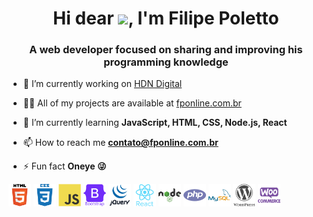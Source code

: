 <h1 align="center">Hi dear <img src="https://raw.githubusercontent.com/kaueMarques/kaueMarques/master/hi.gif" width="30px">, I'm Filipe Poletto</h1>
<h3 align="center">A web developer focused on sharing and improving his programming knowledge</h3>
<!-- <p align="left"> <img src="https://komarev.com/ghpvc/?username=maykbrito" alt="maykbrito" /> </p> -->

- 🔭 I’m currently working on [HDN Digital](https://hdnit.com.br)

- 👨‍💻 All of my projects are available at [fponline.com.br](https://fponline.com.br)

- 🌱 I’m currently learning **JavaScript, HTML, CSS, Node.js, React**

- 📫 How to reach me **contato@fponline.com.br**

- ⚡ Fun fact **Oneye 😜**

<p align="left">
<img src="https://raw.githubusercontent.com/devicons/devicon/master/icons/html5/html5-original-wordmark.svg" alt="html5" width="36" height="36">
<img src="https://raw.githubusercontent.com/devicons/devicon/master/icons/css3/css3-plain-wordmark.svg" alt="css3" width="36" height="36">
<img src="https://raw.githubusercontent.com/devicons/devicon/master/icons/javascript/javascript-original.svg" alt="javascript" width="36" height="36">
<img src="https://raw.githubusercontent.com/devicons/devicon/master/icons/bootstrap/bootstrap-plain-wordmark.svg" alt="bootstrap" width="36" height="36">
<img src="https://raw.githubusercontent.com/devicons/devicon/master/icons/jquery/jquery-original-wordmark.svg" alt="jquery" width="36" height="36">
<img src="https://raw.githubusercontent.com/devicons/devicon/master/icons/react/react-original-wordmark.svg" alt="react" width="36" height="36">
<img src="https://raw.githubusercontent.com/devicons/devicon/master/icons/nodejs/nodejs-original-wordmark.svg" alt="nodejs" width="36" height="36">
<img src="https://raw.githubusercontent.com/devicons/devicon/master/icons/php/php-plain.svg" alt="php" width="36" height="36">
<img src="https://raw.githubusercontent.com/devicons/devicon/master/icons/mysql/mysql-original-wordmark.svg" alt="mysql" width="36" height="36">
<img src="https://raw.githubusercontent.com/devicons/devicon/master/icons/wordpress/wordpress-plain-wordmark.svg" alt="wordpress" width="36" height="36">
<img src="https://raw.githubusercontent.com/devicons/devicon/master/icons/woocommerce/woocommerce-plain-wordmark.svg" alt="woocommerce" width="36" height="36">
</p>
<!-- <p align="center">
<img src="https://github-readme-stats.vercel.app/api?username=filipepoletto&show_icons=true" alt="filipepoletto"/>
</p> -->

<!--
**filipepoletto/filipepoletto** is a ✨ _special_ ✨ repository because its `README.md` (this file) appears on your GitHub profile.

Here are some ideas to get you started:

- 🔭 I’m currently working on ...
- 🌱 I’m currently learning ...
- 👯 I’m looking to collaborate on ...
- 🤔 I’m looking for help with ...
- 💬 Ask me about ...
- 📫 How to reach me: ...
- 😄 Pronouns: ...
- ⚡ Fun fact: ...
-->
